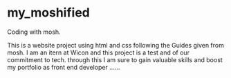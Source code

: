 # my_moshified
Coding with mosh.

This is a website project using html and css following the Guides given from mosh.
I am an itern at Wicon and this project is a test and of our commitment to tech.
through this I am sure to gain valuable skills and boost my portfolio as front end developer
......
